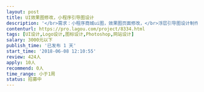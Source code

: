 ```yaml
---                
layout: post       
title: UI效果图修改，小程序引导图设计           
description: '</br>需求：小程序商城ui图，效果图页面修改，</br>浮层引导图设计制作</br>商城海报制作</br>logo设计 公司包装ppt制作</br>要求有良好的审美和设计能力，沟通效率高</br>'     
contenturl: https://pro.lagou.com/project/8334.html      
tags: [UI设计,Logo设计,图标设计,Photoshop,网站设计]            
salary: 3000元以下          
publish_time: '已发布 1 天'         
start_time: '2018-06-08 12:10:55'           
review: 424人                   
apply: 10人                   
recommend: 0人                   
time_range: 小于1周              
status: 招募中                  
---                 
```

